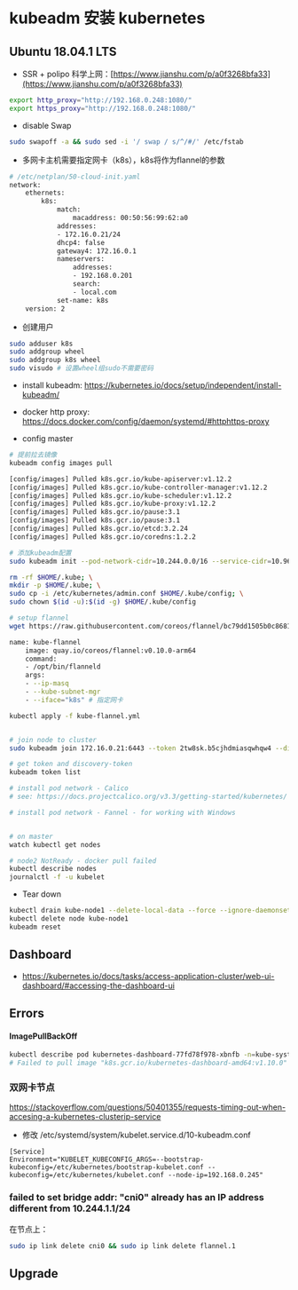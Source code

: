 # kubeadm 安装 kubernetes

## Ubuntu 18.04.1 LTS

* SSR + polipo 科学上网：[https://www.jianshu.com/p/a0f3268bfa33](https://www.jianshu.com/p/a0f3268bfa33)

``` bash
export http_proxy="http://192.168.0.248:1080/"
export https_proxy="http://192.168.0.248:1080/"
```
* disable Swap 

``` bash
sudo swapoff -a && sudo sed -i '/ swap / s/^/#/' /etc/fstab
```

* 多网卡主机需要指定网卡（k8s），k8s将作为flannel的参数

``` bash
# /etc/netplan/50-cloud-init.yaml
network:
    ethernets:
        k8s:
            match:
                macaddress: 00:50:56:99:62:a0
            addresses:
            - 172.16.0.21/24
            dhcp4: false
            gateway4: 172.16.0.1
            nameservers:
                addresses:
                - 192.168.0.201
                search:
                - local.com
            set-name: k8s
    version: 2

```

* 创建用户

``` bash
sudo adduser k8s
sudo addgroup wheel
sudo addgroup k8s wheel
sudo visudo # 设置wheel组sudo不需要密码
```

* install kubeadm: https://kubernetes.io/docs/setup/independent/install-kubeadm/

* docker http proxy: https://docs.docker.com/config/daemon/systemd/#httphttps-proxy

* config master

``` bash
# 提前拉去镜像
kubeadm config images pull

[config/images] Pulled k8s.gcr.io/kube-apiserver:v1.12.2
[config/images] Pulled k8s.gcr.io/kube-controller-manager:v1.12.2
[config/images] Pulled k8s.gcr.io/kube-scheduler:v1.12.2
[config/images] Pulled k8s.gcr.io/kube-proxy:v1.12.2
[config/images] Pulled k8s.gcr.io/pause:3.1
[config/images] Pulled k8s.gcr.io/pause:3.1
[config/images] Pulled k8s.gcr.io/etcd:3.2.24
[config/images] Pulled k8s.gcr.io/coredns:1.2.2

# 添加kubeadm配置
sudo kubeadm init --pod-network-cidr=10.244.0.0/16 --service-cidr=10.96.0.0/12 --apiserver-advertise-address=172.16.0.21 --apiserver-cert-extra-sans=192.168.0.245 --service-node-port-range 20000-40000

rm -rf $HOME/.kube; \
mkdir -p $HOME/.kube; \
sudo cp -i /etc/kubernetes/admin.conf $HOME/.kube/config; \
sudo chown $(id -u):$(id -g) $HOME/.kube/config 

# setup flannel
wget https://raw.githubusercontent.com/coreos/flannel/bc79dd1505b0c8681ece4de4c0d86c5cd2643275/Documentation/kube-flannel.yml

name: kube-flannel
    image: quay.io/coreos/flannel:v0.10.0-arm64
    command:
    - /opt/bin/flanneld
    args:
    - --ip-masq
    - --kube-subnet-mgr
    - --iface="k8s" # 指定网卡

kubectl apply -f kube-flannel.yml


# join node to cluster
sudo kubeadm join 172.16.0.21:6443 --token 2tw8sk.b5cjhdmiasqwhqw4 --discovery-token-ca-cert-hash sha256:f4a195b6051513e5608682f75f1f165ca268693391ced9e81d5f123dfa08958e

# get token and discovery-token
kubeadm token list

# install pod network - Calico 
# see: https://docs.projectcalico.org/v3.3/getting-started/kubernetes/

# install pod network - Fannel - for working with Windows


# on master
watch kubectl get nodes

# node2 NotReady - docker pull failed
kubectl describe nodes
journalctl -f -u kubelet

```

* Tear down 

```bash
kubectl drain kube-node1 --delete-local-data --force --ignore-daemonsets
kubectl delete node kube-node1
kubeadm reset
```

## Dashboard
* https://kubernetes.io/docs/tasks/access-application-cluster/web-ui-dashboard/#accessing-the-dashboard-ui

## Errors

#### ImagePullBackOff

``` bash
kubectl describe pod kubernetes-dashboard-77fd78f978-xbnfb -n=kube-system # 查看日志 
# Failed to pull image "k8s.gcr.io/kubernetes-dashboard-amd64:v1.10.0" : 科学上网
```

### 双网卡节点

https://stackoverflow.com/questions/50401355/requests-timing-out-when-accesing-a-kubernetes-clusterip-service

* 修改 /etc/systemd/system/kubelet.service.d/10-kubeadm.conf
```
[Service]
Environment="KUBELET_KUBECONFIG_ARGS=--bootstrap-kubeconfig=/etc/kubernetes/bootstrap-kubelet.conf --kubeconfig=/etc/kubernetes/kubelet.conf --node-ip=192.168.0.245"
```

### failed to set bridge addr: "cni0" already has an IP address different from 10.244.1.1/24

在节点上：

```bash
sudo ip link delete cni0 && sudo ip link delete flannel.1
```


## Upgrade
